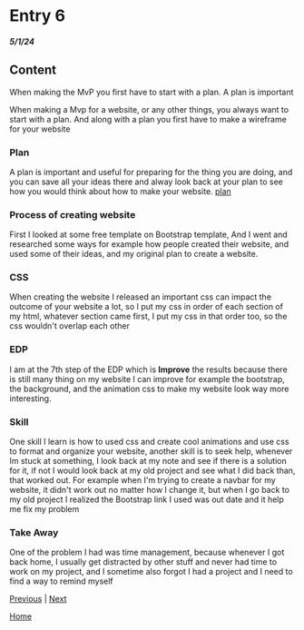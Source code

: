 # Entry 6
##### 5/1/24


## Content

When making the MvP you first have to start with a plan. A plan is important 

When making a Mvp for a website, or any other things, you always want to start with a plan. And along with a plan you first have to make a wireframe for your website


### Plan


A plan is important and useful for preparing for the thing you are doing, and you can save all your ideas there and alway look back at your plan to see how you would think about how to make your website. [plan](../prep/plan.md) 


### Process of creating website

First I looked at some free template on Bootstrap template, And I went and researched some ways for example how people created their website, and used some of their ideas, and my original plan to create a website.

### CSS

When creating the website I released an important css can impact the outcome of your website a lot, so I put my css in order of each section of my html, whatever section came first, I put my css in that order too, so the css wouldn't overlap each other

### EDP

I am at the 7th step of the EDP which is **Improve** the results because there is still many thing on my website I can improve for example the bootstrap, the background, and the animation css to make my website look way more interesting.


### Skill

One skill I learn is how to used css and create cool animations and use css to format and organize your website, another skill is to seek help, whenever Im stuck at something, I look back at my note and see if there is a solution for it, if not I would look back at my old project and see what I did back than, that worked out. For example when I'm trying to create a navbar for my website, it didn't work out no matter how I change it, but when I go back to my old project I realized the Bootstrap link I used was out date and it help me fix my problem

### Take Away

One of the problem I had was time management, because whenever I got back home, I usually get distracted by other stuff and never had time to work on my project, and I sometime also forgot I had a project and I need to find a way to remind myself






















[Previous](entry05.md) | [Next](entry07.md)


[Home](../README.md)





